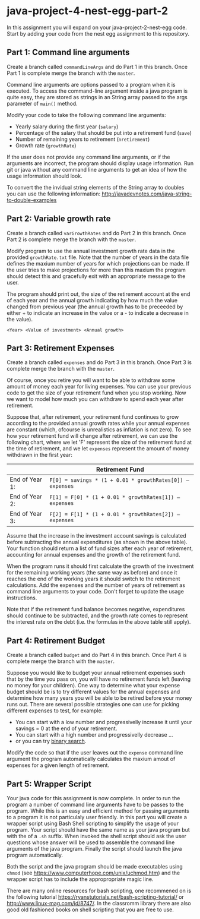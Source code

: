# java-project-4-nest-egg-part-2
In this assignment you will expand on your java-project-2-nest-egg code. Start by adding your code from the nest egg assignment to this repository.

## Part 1: Command line arguments
Create a branch called `commandLineArgs` and do Part 1 in this branch. Once Part 1 is complete merge the branch with the `master`.

Command line arguments are options passed to a program when it is executed. To access the command-line argument inside a java program is quite easy, they are stored as strings in an String array passed to the args parameter of `main()` method.

Modify your code to take the following command line arguments:
* Yearly salary during the first year (`salary`)
* Percentage of the salary that should be put into a retirement fund (`save`)
* Number of remaining years to retirement (`nretirement`)
* Growth rate (`growthRate`)

If the user does not provide any command line arguments, or if the arguments are incorrect, the program should display usage information. Run git or java without any command line arguments to get an idea of how the usage information should look.

To convert the the invidual string elements of the String array to doubles you can use the following information: http://javadevnotes.com/java-string-to-double-examples

## Part 2: Variable growth rate
Create a branch called `varGrowthRates` and do Part 2 in this branch. Once Part 2 is complete merge the branch with the `master`.

Modify program to use the annual investment growth rate data in the provided `growthRate.txt` file. Note that the number of years in the data file defines the maxium number of years for which projections can be made. If the user tries to make projections for more than this maxium the program should detect this and gracefully exit with an appropriate message to the user.

The program should print out, the size of the retirement account at the end of each year and the annual growth indicating by how much the value changed from previous year (the annual growth has to be preceeded by either + to indicate an increase in the value or a - to indicate a decrease in the value).

`<Year> <Value of investment> <Annual growth>`

## Part 3: Retirement Expenses 
Create a branch called `expenses` and do Part 3 in this branch. Once Part 3 is complete merge the branch with the `master`.

Of course, once you retire you will want to be able to withdraw some amount of money each year for living expenses. You can use your previous code to get the size of your retirement fund when you stop working. Now we want to model how much you can withdraw to spend each year after retirement.

Suppose that, after retirement, your retirement fund continues to grow according to the provided annual growth rates while your annual expenses are constant (which, ofcourse is unrealistics as inflation is not zero). To see how your retirement fund will change after retirement, we can use the following chart, where we let 'F' represent the size of the retirement fund at the time of retirement, and we let `expenses` represent the amount of money withdrawn in the first year:

|       | Retirement Fund
| ----- | -----
| End of Year 1: | `F[0] = savings * (1 + 0.01 * growthRates[0]) – expenses`
| End of Year 2: | `F[1] = F[0] * (1 + 0.01 * growthRates[1]) – expenses`
| End of Year 3: | `F[2] = F[1] * (1 + 0.01 * growthRates[2]) – expenses`

Assume that the increase in the investment account savings is calculated before subtracting the annual expenditures (as shown in the above table). Your function should return a list of fund sizes after each year of retirement, accounting for annual expenses and the growth of the retirement fund. 

When the program runs it should first calculate the growth of the investment for the remaining working years (the same way as before) and once it reaches the end of the working years it should switch to the retirement calculations. Add the expenses and the number of years of retirement as command line arguments to your code. Don't forget to update the usage instructions.

Note that if the retirement fund balance becomes negative, expenditures should continue to be subtracted, and the growth rate comes to represent the interest rate on the debt (i.e. the formulas in the above table still apply).

## Part 4: Retirement Budget
Create a branch called `budget` and do Part 4 in this branch. Once Part 4 is complete merge the branch with the `master`.

Suppose you would like to budget your annual retirement expenses such that by the time you pass on, you will have no retirement funds left (leaving no money for your children). One way to determine what your expense budget should be is to try different values for the annual expenses and determine how many years you will be able to be retired before your money runs out. There are several possible strategies one can use for picking different expenses to test, for example:
* You can start with a low number and progressivelly increase it until your savings = 0 at the end of your retirement.
* You can start with a high number and progressivelly decrease ...
* or you can try [binary search](https://en.wikipedia.org/wiki/Binary_search_algorithm).

Modify the code so that if the user leaves out the `expense` command line argument the program automatically calculates the maxium amout of expenses for a given length of retirement.

## Part 5: Wrapper Script
Your java code for this assignment is now complete. In order to run the program a number of command line arguments have to be passes to the program. While this is an easy and efficient method for passing arguments to a program it is not particulaly user friendly. In this part you will create a wrapper script using Bash Shell scripting to simplify the usage of your program. Your script should have the same name as your java program but with the   of a `.sh` suffix. When invoked the shell script should ask the user questions whose answer will be used to assemble the command line arguments of the java program. Finally the script should launch the java program automatically.

Both the script and the java program should be made executables using `chmod` (see https://www.computerhope.com/unix/uchmod.htm) and  the wrapper script has to include the appropropriate magic line.

There are many online resources for bash scripting, one recommened on is the following tutorial https://ryanstutorials.net/bash-scripting-tutorial/ or http://www.linux-mag.com/id/8747/. In the classromm library there are also good old fashioned books on shell scripting that you are free to use.
